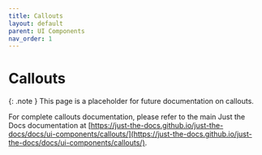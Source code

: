 ```yaml
---
title: Callouts
layout: default
parent: UI Components
nav_order: 1
---
```


# Callouts

{: .note }
This page is a placeholder for future documentation on callouts.

For complete callouts documentation, please refer to the main Just the Docs documentation at [https://just-the-docs.github.io/just-the-docs/docs/ui-components/callouts/](https://just-the-docs.github.io/just-the-docs/docs/ui-components/callouts/).